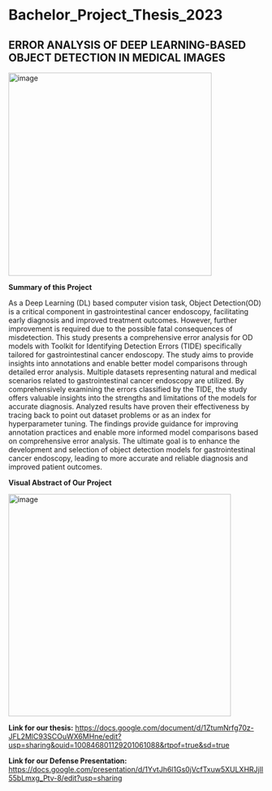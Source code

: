 # Bachelor_Project_Thesis_2023
## **ERROR ANALYSIS OF DEEP LEARNING-BASED OBJECT DETECTION IN MEDICAL IMAGES**

<img width="400" alt="image" src="https://github.com/JayeonKangNature/Bachelor_Project_Thesis_2023/assets/143944699/7e80c045-3a29-4962-99e9-1c797bbbcab8">


**Summary of this Project**

As a Deep Learning (DL) based computer vision task, Object Detection(OD) is a critical component in gastrointestinal cancer endoscopy, 
facilitating early diagnosis and improved treatment outcomes. However, further improvement is required due to the possible fatal consequences of misdetection. 
This study presents a comprehensive error analysis for OD models with Toolkit for Identifying Detection Errors (TIDE) specifically tailored for gastrointestinal cancer endoscopy.
The study aims to provide insights into annotations and enable better model comparisons through detailed error analysis. Multiple datasets representing natural and medical scenarios related to gastrointestinal cancer endoscopy are utilized. 
By comprehensively examining the errors classified by the TIDE, the study offers valuable insights into the strengths and limitations of the models for accurate diagnosis. 
Analyzed results have proven their effectiveness by tracing back to point out dataset problems or as an index for hyperparameter tuning. The findings provide guidance for improving annotation practices 
and enable more informed model comparisons based on comprehensive error analysis. The ultimate goal is to enhance the development and selection of object detection models for gastrointestinal cancer endoscopy, leading to more accurate and reliable diagnosis and improved patient outcomes.

**Visual Abstract of Our Project**


<img width="438" alt="image" src="https://github.com/JayeonKangNature/Bachelor_Project_Thesis_2023/assets/143944699/43a297f3-689f-41ec-b335-4c02804c5828">



**Link for our thesis:** https://docs.google.com/document/d/1ZtumNrfg70z-JFL2MlC93SCOuWX6MHne/edit?usp=sharing&ouid=100846801129201061088&rtpof=true&sd=true


**Link for our Defense Presentation:** https://docs.google.com/presentation/d/1YvtJh6l1Gs0jVcfTxuw5XULXHRJjlI55bLmxg_Ptv-8/edit?usp=sharing
